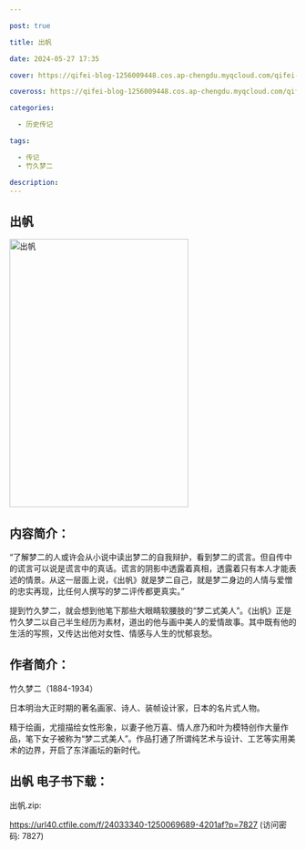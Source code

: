 ```yaml
---

post: true

title: 出帆

date: 2024-05-27 17:35

cover: https://qifei-blog-1256009448.cos.ap-chengdu.myqcloud.com/qifei-blog/6610bc4668eb9357133ae43c.jpg

coveross: https://qifei-blog-1256009448.cos.ap-chengdu.myqcloud.com/qifei-blog/6610bc4668eb9357133ae43c.jpg

categories:

  - 历史传记

tags:

  - 传记
  - 竹久梦二

description:
---
```


## 出帆
<img alt="出帆 " class="aligncenter loaded" data-was-processed="true" decoding="async" fetchpriority="high" height="471" src="https://qifei-blog-1256009448.cos.ap-chengdu.myqcloud.com/qifei-blog/6610bc4668eb9357133ae43c.jpg" style="cursor: zoom-in;" width="314"/>

## 内容简介：

“了解梦二的人或许会从小说中读出梦二的自我辩护，看到梦二的谎言。但自传中的谎言可以说是谎言中的真话。谎言的阴影中透露着真相，透露着只有本人才能表述的情景。从这一层面上说，《出帆》就是梦二自己，就是梦二身边的人情与爱憎的忠实再现，比任何人撰写的梦二评传都更真实。”

提到竹久梦二，就会想到他笔下那些大眼睛软腰肢的“梦二式美人”。《出帆》正是竹久梦二以自己半生经历为素材，道出的他与画中美人的爱情故事。其中既有他的生活的写照，又传达出他对女性、情感与人生的忧郁哀愁。

## 作者简介：

竹久梦二（1884-1934）

日本明治大正时期的著名画家、诗人、装帧设计家，日本的名片式人物。

精于绘画，尤擅描绘女性形象，以妻子他万喜、情人彦乃和叶为模特创作大量作品，笔下女子被称为“梦二式美人”。作品打通了所谓纯艺术与设计、工艺等实用美术的边界，开启了东洋画坛的新时代。

## 出帆 电子书下载：
出帆.zip: 

https://url40.ctfile.com/f/24033340-1250069689-4201af?p=7827 (访问密码: 7827)
